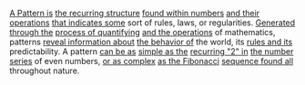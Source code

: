
[A Pattern is](2/2/2/1/3/3/1/_Pattern-Irregularity) [the recurring structure](3/3/2/2/2/1/.Recurring%20Themes) [found within numbers](1/1/3/1/1/3/3/2/2/3/.Integers) [and their operations](3/1/1/2/2/2/1/1/.Operation%20System) [that indicates some](3/1/1/2/1/1/_Signifier-Signified) sort of rules, laws, or regularities. [Generated through the](1/1/3/1/1/3/1/1/1/1/.Generator) [process of quantifying](2/3/1/2/3/.Measurement) [and the operations](3/2/1/1/3/.Implementation) of mathematics, patterns [reveal information about](3/1/2/3/1/3/2/.Responsible%20disclosure) [the behavior of](3/2/3/1/2/2/.Non-Aggression%20Principle) the world, its [rules and its](3/1/3/2/1/1/1/.Rules) predictability. A pattern [can be as](1/2/2/2/1/3/1/.Potential) [simple as the](1/1/3/1/1/3/_Simplicity-Complexity) [recurring "2" in](1/3/1/2/3/3/1/3/3/1/.1,2-Addition) [the number series](1/1/3/1/1/3/3/2/2/3/.Integers) of even numbers, [or as complex](3/3/3/1/1/1/_Simple-Complex) [as the Fibonacci](2/2/2/1/3/3/1/1/.Fibonacci%20Sequence) [sequence found all](1/1/3/2/1/3/1/.Sequence) throughout nature.

